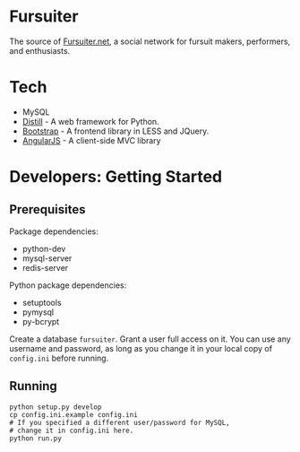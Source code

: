 Fursuiter
=========

The source of [Fursuiter.net](http://fursuiter.net), a social network for
fursuit makers, performers, and enthusiasts.

Tech
====

* MySQL
* [Distill](https://github.com/Dreae/Distill) - A web framework for Python.
* [Bootstrap](http://getbootstrap.com) - A frontend library in LESS and JQuery.
* [AngularJS](https://angularjs.org) - A client-side MVC library


Developers: Getting Started
===========================

Prerequisites
-------------

Package dependencies:

* python-dev
* mysql-server
* redis-server

Python package dependencies:

* setuptools
* pymysql
* py-bcrypt

Create a database `fursuiter`. Grant a user full access on it. You can use any
username and password, as long as you change it in your local copy of
`config.ini` before running.

Running
-------

    python setup.py develop
    cp config.ini.example config.ini
    # If you specified a different user/password for MySQL,
    # change it in config.ini here.
    python run.py

